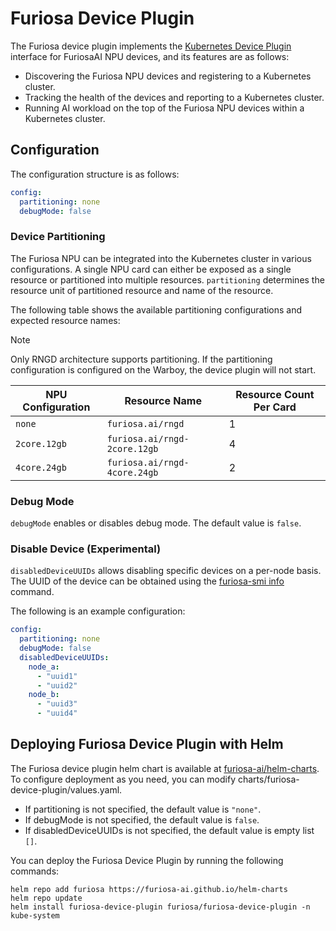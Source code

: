 # Furiosa Device Plugin

The Furiosa device plugin implements the [Kubernetes Device Plugin](https://kubernetes.io/docs/concepts/extend-kubernetes/compute-storage-net/device-plugins/) interface for FuriosaAI NPU devices, and its features are as follows:
* Discovering the Furiosa NPU devices and registering to a Kubernetes cluster.
* Tracking the health of the devices and reporting to a Kubernetes cluster.
* Running AI workload on the top of the Furiosa NPU devices within a Kubernetes cluster.

## Configuration

The configuration structure is as follows:
```yaml
config:
  partitioning: none
  debugMode: false
```

### Device Partitioning

The Furiosa NPU can be integrated into the Kubernetes cluster in various configurations.
A single NPU card can either be exposed as a single resource or partitioned into multiple resources.
`partitioning` determines the resource unit of partitioned resource and name of the resource.

The following table shows the available partitioning configurations and expected resource names:

> [!NOTE]  
> Only RNGD architecture supports partitioning.
> If the partitioning configuration is configured on the Warboy, the device plugin will not start.

| NPU Configuration | Resource Name                | Resource Count Per Card |
|-------------------|------------------------------|-------------------------|
| `none`            | `furiosa.ai/rngd`            | 1                       |
| `2core.12gb`      | `furiosa.ai/rngd-2core.12gb` | 4                       |
| `4core.24gb`      | `furiosa.ai/rngd-4core.24gb` | 2                       |

### Debug Mode

`debugMode` enables or disables debug mode. The default value is `false`.

### Disable Device (Experimental)

`disabledDeviceUUIDs` allows disabling specific devices on a per-node basis.
The UUID of the device can be obtained using the [furiosa-smi info](https://developer.furiosa.ai/latest/en/device_management/system_management_interface/furiosa_smi_cli.html#furiosasmicli) command.

The following is an example configuration:

```yaml
config:
  partitioning: none
  debugMode: false
  disabledDeviceUUIDs:
    node_a:
      - "uuid1"
      - "uuid2"
    node_b:
      - "uuid3"
      - "uuid4"
```

## Deploying Furiosa Device Plugin with Helm

The Furiosa device plugin helm chart is available at [furiosa-ai/helm-charts](https://github.com/furiosa-ai/helm-charts).
To configure deployment as you need, you can modify charts/furiosa-device-plugin/values.yaml.
* If partitioning is not specified, the default value is `"none"`.
* If debugMode is not specified, the default value is `false`.
* If disabledDeviceUUIDs is not specified, the default value is empty list `[]`.

You can deploy the Furiosa Device Plugin by running the following commands:

```shell
helm repo add furiosa https://furiosa-ai.github.io/helm-charts
helm repo update
helm install furiosa-device-plugin furiosa/furiosa-device-plugin -n kube-system
```
